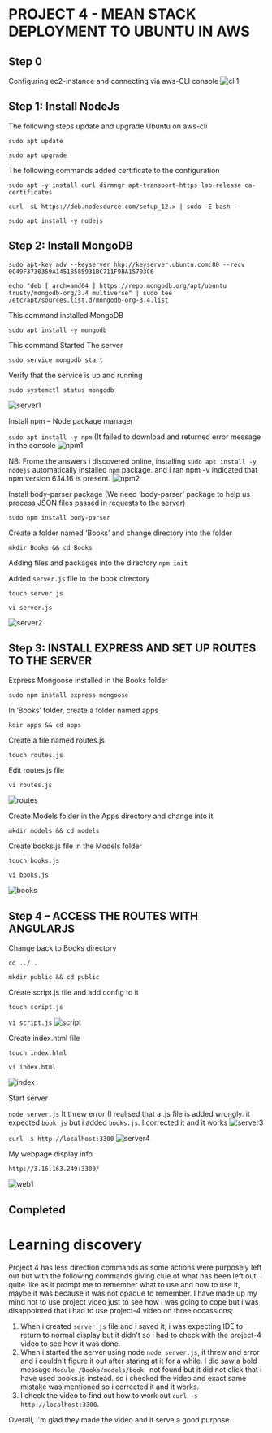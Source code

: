 
# PROJECT 4 - MEAN STACK DEPLOYMENT TO UBUNTU IN AWS

## Step 0
Configuring ec2-instance and connecting via aws-CLI console
![cli1](https://user-images.githubusercontent.com/34573768/158013022-c2699cd1-1b28-4bb9-a2d8-ea678c3b2d31.png)

## Step 1: Install NodeJs
The following steps update and upgrade Ubuntu on aws-cli

`sudo apt update`

`sudo apt upgrade`

The following commands added certificate to the configuration

`sudo apt -y install curl dirmngr apt-transport-https lsb-release ca-certificates`

`curl -sL https://deb.nodesource.com/setup_12.x | sudo -E bash -`

`sudo apt install -y nodejs`

## Step 2: Install MongoDB

`sudo apt-key adv --keyserver hkp://keyserver.ubuntu.com:80 --recv 0C49F3730359A14518585931BC711F9BA15703C6`

`echo "deb [ arch=amd64 ] https://repo.mongodb.org/apt/ubuntu trusty/mongodb-org/3.4 multiverse" | sudo tee /etc/apt/sources.list.d/mongodb-org-3.4.list`

This command installed MongoDB

`sudo apt install -y mongodb`

This command Started The server

`sudo service mongodb start`

Verify that the service is up and running

`sudo systemctl status mongodb`

![server1](https://user-images.githubusercontent.com/34573768/158013548-980930b7-49c2-4eb9-bf60-7b1669ebbec2.png)

Install npm – Node package manager

`sudo apt install -y npm` (It failed to download and returned error message in the console
![npm1](https://user-images.githubusercontent.com/34573768/158013770-95ab4a94-1373-462a-a4c9-be4cfc29ea65.png)

NB: Frome the answers i discovered online, installing `sudo apt install -y nodejs` automatically installed `npm` package. and i ran npm -v indicated that npm version 6.14.16 is present.
![npm2](https://user-images.githubusercontent.com/34573768/158014367-4cdc2c15-b015-47f0-931c-08819011a72b.png)

Install body-parser package (We need ‘body-parser’ package to help us process JSON files passed in requests to the server)

`sudo npm install body-parser`

Create a folder named ‘Books’ and change directory into the folder

`mkdir Books && cd Books`

Adding files and packages into the directory
`npm init`

Added `server.js` file to the book directory

`touch server.js`

`vi server.js`

![server2](https://user-images.githubusercontent.com/34573768/158014852-31ede200-0eda-4a6b-a802-96d8b427ac94.png)


## Step 3: INSTALL EXPRESS AND SET UP ROUTES TO THE SERVER

Express Mongoose installed in the Books folder

`sudo npm install express mongoose`

In ‘Books’ folder, create a folder named apps

`kdir apps && cd apps`

Create a file named routes.js

`touch routes.js`

Edit routes.js file

`vi routes.js`

![routes](https://user-images.githubusercontent.com/34573768/158015337-54119dec-5951-4486-9216-b8b41aee4acf.png)

Create Models folder in the Apps directory and change into it

`mkdir models && cd models`

Create books.js file in the Models folder

`touch books.js`

`vi books.js`

![books](https://user-images.githubusercontent.com/34573768/158015297-566442a7-b4f8-4ae8-ad11-773875f315a3.png)


## Step 4 – ACCESS THE ROUTES WITH ANGULARJS

Change back to Books directory

`cd ../..`

`mkdir public && cd public`

Create script.js file and add config to it

`touch script.js`

`vi script.js`
![script](https://user-images.githubusercontent.com/34573768/158015797-64c57a9f-86b6-470a-819c-5650594d1c19.png)

Create index.html file

`touch index.html`

`vi index.html`

![index](https://user-images.githubusercontent.com/34573768/158015910-96a07b8f-1595-4a01-971c-5e39ca5fab91.png)

Start server

`node server.js` It threw error (I realised that a .js file is added wrongly. it expected `book.js` but i added `books.js`. I corrected it and it works
![server3](https://user-images.githubusercontent.com/34573768/158016241-619b132c-804f-4462-8326-eddc043a2c48.png)

`curl -s http://localhost:3300`
![server4](https://user-images.githubusercontent.com/34573768/158016705-9b534f93-96d1-4cc9-9e30-a5c7a9f0cc86.png)

My webpage display info

`http://3.16.163.249:3300/`

![web1](https://user-images.githubusercontent.com/34573768/158016902-044fab26-5788-4738-a8ec-63bb0af15667.png)

## Completed


# Learning discovery

Project 4 has less direction commands as some actions were purposely left out but with the following commands giving clue of what has been left out. I quite like as it prompt me to remember what to use and how to use it, maybe it was because it was not opaque to remember.
I have made up my mind not to use project video just to see how i was going to cope but i was disappointed that i had to use project-4 video on three occassions;
1. When i created `server.js` file and i saved it, i was expecting IDE to return to normal display but it didn't so i had to check with the project-4 video to see how it was done.
2. When i started the server using node `node server.js`, it threw and error and i couldn't figure it out after staring at it for a while. I did saw a bold message `Module /Books/models/book ` not found but it did not click that i have used books.js instead. so i checked the video and exact same mistake was mentioned so i corrected it and it works.
3. I check the video to find out how to work out `curl -s http://localhost:3300`.

Overall, i'm glad they made the video and it serve a good purpose.





